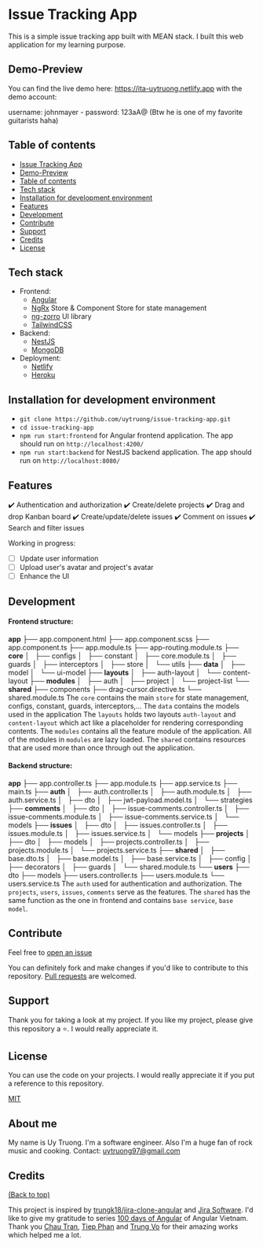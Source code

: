 # Issue Tracking App

<!-- Add buttons here -->

<!-- Describe your project in brief -->
This is a simple issue tracking app built with MEAN stack. I built this web application for my learning purpose.

<!-- The project title should be self explanotory and try not to make it a mouthful. (Although exceptions exist- **awesome-readme-writing-guide-for-open-source-projects** - would have been a cool name)

Add a cover/banner image for your README. **Why?** Because it easily **grabs people's attention** and it **looks cool**(*duh!obviously!*).

The best dimensions for the banner is **1280x650px**. You could also use this for social preview of your repo.

I personally use [**Canva**](https://www.canva.com/) for creating the banner images. All the basic stuff is **free**(*you won't need the pro version in most cases*).

There are endless badges that you could use in your projects. And they do depend on the project. Some of the ones that I commonly use in every projects are given below. 

I use [**Shields IO**](https://shields.io/) for making badges. It is a simple and easy to use tool that you can use for almost all your badge cravings. -->

<!-- Some badges that you could use -->

<!-- ![GitHub release (latest by date including pre-releases)](https://img.shields.io/github/v/release/navendu-pottekkat/awesome-readme?include_prereleases)
: This badge shows the version of the current release.

![GitHub last commit](https://img.shields.io/github/last-commit/navendu-pottekkat/awesome-readme)
: I think it is self-explanatory. This gives people an idea about how the project is being maintained.

![GitHub issues](https://img.shields.io/github/issues-raw/navendu-pottekkat/awesome-readme)
: This is a dynamic badge from [**Shields IO**](https://shields.io/) that tracks issues in your project and gets updated automatically. It gives the user an idea about the issues and they can just click the badge to view the issues.

![GitHub pull requests](https://img.shields.io/github/issues-pr/navendu-pottekkat/awesome-readme)
: This is also a dynamic badge that tracks pull requests. This notifies the maintainers of the project when a new pull request comes.

![GitHub All Releases](https://img.shields.io/github/downloads/navendu-pottekkat/awesome-readme/total): If you are not like me and your project gets a lot of downloads(*I envy you*) then you should have a badge that shows the number of downloads! This lets others know how **Awesome** your project is and is worth contributing to.

![GitHub](https://img.shields.io/github/license/navendu-pottekkat/awesome-readme)
: This shows what kind of open-source license your project uses. This is good idea as it lets people know how they can use your project for themselves.

![Tweet](https://img.shields.io/twitter/url?style=flat-square&logo=twitter&url=https%3A%2F%2Fnavendu.me%2Fnsfw-filter%2Findex.html): This is not essential but it is a cool way to let others know about your project! Clicking this button automatically opens twitter and writes a tweet about your project and link to it. All the user has to do is to click tweet. Isn't that neat? -->

## Demo-Preview
You can find the live demo here: https://ita-uytruong.netlify.app with the demo account:

username: johnmayer - password: 123aA@ (Btw he is one of my favorite guitarists haha)
<!-- Add a demo for your project -->

<!-- After you have written about your project, it is a good idea to have a demo/preview(**video/gif/screenshots** are good options) of your project so that people can know what to expect in your project. You could also add the demo in the previous section with the product description.

Here is a random GIF as a placeholder.

![Random GIF](https://media.giphy.com/media/ZVik7pBtu9dNS/giphy.gif) -->

## Table of contents

<!-- After you have introduced your project, it is a good idea to add a **Table of contents** or **TOC** as **cool** people say it. This would make it easier for people to navigate through your README and find exactly what they are looking for.

Here is a sample TOC(*wow! such cool!*) that is actually the TOC for this README. -->

- [Issue Tracking App](#issue-tracking-app)
- [Demo-Preview](#demo-preview)
- [Table of contents](#table-of-contents)
- [Tech stack](#tech-stack)
- [Installation for development environment](#installation-for-development-environment)
- [Features](#features)
- [Development](#development)
- [Contribute](#contribute)
- [Support](#support)
- [Credits](#credits)
- [License](#license)

## Tech stack

- Frontend:
    - [Angular][angular]
    - [NgRx][ngrx] Store & Component Store for state management
    - [ng-zorro][ng-zorro] UI library
    - [TailwindCSS][tailwindcss]
- Backend:
    - [NestJS][nestjs]
    - [MongoDB][mongodb]
- Deployment:
    - [Netlify][netlify]
    - [Heroku][heroku]

[angular]: https://angular.io/
[ngrx]: https://ngrx.io/
[ng-zorro]: https://ng.ant.design/docs/introduce/en
[tailwindcss]: https://tailwindcss.com/
[nestjs]: https://nestjs.com/
[mongodb]: https://www.mongodb.com/
[netlify]: https://www.netlify.com/
[heroku]: https://www.heroku.com/

## Installation for development environment

- `git clone https://github.com/uytruong/issue-tracking-app.git`
- `cd issue-tracking-app`
- `npm run start:frontend` for Angular frontend application. The app should run on `http://localhost:4200/`
- `npm run start:backend` for NestJS backend application. The app should run on `http://localhost:8080/`


<!-- *You might have noticed the **Back to top** button(if not, please notice, it's right there!). This is a good idea because it makes your README **easy to navigate.*** 

The first one should be how to install(how to generally use your project or set-up for editing in their machine).

This should give the users a concrete idea with instructions on how they can use your project repo with all the steps.

Following this steps, **they should be able to run this in their device.**

A method I use is after completing the README, I go through the instructions from scratch and check if it is working. -->

<!-- Here is a sample instruction:

To use this project, first clone the repo on your device using the command below:

```git init```

```git clone https://github.com/navendu-pottekkat/nsfw-filter.git``` -->

## Features

:heavy_check_mark: Authentication and authorization
:heavy_check_mark: Create/delete projects
:heavy_check_mark: Drag and drop Kanban board
:heavy_check_mark: Create/update/delete issues
:heavy_check_mark: Comment on issues
:heavy_check_mark: Search and filter issues

Working in progress:
- [ ] Update user information
- [ ] Upload user's avatar and project's avatar
- [ ] Enhance the UI

<!-- This is optional and it is used to give the user info on how to use the project after installation. This could be added in the Installation section also. -->

## Development

#### Frontend structure:
**app**
├── app.component.html
├── app.component.scss
├── app.component.ts
├── app.module.ts
├── app-routing.module.ts
├── **core**
│   ├── configs
│   ├── constant
│   ├── core.module.ts
│   ├── guards
│   ├── interceptors
│   ├── store
│   └── utils
├── **data**
│   ├── model
│   └── ui-model
├── **layouts**
│   ├── auth-layout
│   └── content-layout
├── **modules**
│   ├── auth
│   ├── project
│   └── project-list
└── **shared**
    ├── components
    ├── drag-cursor.directive.ts
    └── shared.module.ts
The `core` contains the main `store` for state management, configs, constant, guards, interceptors,...
The `data` contains the models used in the application
The `layouts` holds two layouts `auth-layout` and `content-layout` which act like a placeholder for rendering corresponding contents.
The `modules` contains all the feature module of the application. All of the modules in `modules` are lazy loaded.
The `shared` contains resources that are used more than once through out the application.

#### Backend structure:
**app**
├── app.controller.ts
├── app.module.ts
├── app.service.ts
├── main.ts
├── **auth**
│   ├── auth.controller.ts
│   ├── auth.module.ts
│   ├── auth.service.ts
│   ├── dto
│   ├── jwt-payload.model.ts
│   └── strategies
├── **comments**
│   ├── dto
│   ├── issue-comments.controller.ts
│   ├── issue-comments.module.ts
│   ├── issue-comments.service.ts
│   └── models
├── **issues**
│   ├── dto
│   ├── issues.controller.ts
│   ├── issues.module.ts
│   ├── issues.service.ts
│   └── models
├── **projects**
│   ├── dto
│   ├── models
│   ├── projects.controller.ts
│   ├── projects.module.ts
│   └── projects.service.ts
├── **shared**
│   ├── base.dto.ts
│   ├── base.model.ts
│   ├── base.service.ts
│   ├── config
│   ├── decorators
│   ├── guards
│   └── shared.module.ts
└── **users**
    ├── dto
    ├── models
    ├── users.controller.ts
    ├── users.module.ts
    └── users.service.ts
The `auth` used for authentication and authorization.
The `projects`, `users`, `issues`, `comments` serve as the features.
The `shared` has the same function as the one in frontend and contains `base service`, `base model`.
<!-- This is the place where you give instructions to developers on how to modify the code.

You could give **instructions in depth** of **how the code works** and how everything is put together.

You could also give specific instructions to how they can setup their development environment.

Ideally, you should keep the README simple. If you need to add more complex explanations, use a wiki. Check out [this wiki](https://github.com/navendu-pottekkat/nsfw-filter/wiki) for inspiration. -->

## Contribute
Feel free to [open an issue][issues] 

You can definitely fork and make changes if you'd like to contribute to this repository. [Pull requests][pulls] are welcomed.

[issues]: https://github.com/uytruong/issue-tracking-app/issues/new
[pulls]: https://github.com/uytruong/issue-tracking-app/pulls

## Support
Thank you for taking a look at my project.
If you like my project, please give this repository a ⭐. I would really appreciate it. 
## License

<!-- Adding the license to README is a good practice so that people can easily refer to it.

Make sure you have added a LICENSE file in your project folder. **Shortcut:** Click add new file in your root of your repo in GitHub > Set file name to LICENSE > GitHub shows LICENSE templates > Choose the one that best suits your project!

I personally add the name of the license and provide a link to it like below. -->

You can use the code on your projects. I would really appreciate it if you put a reference to this repository.

[MIT](https://opensource.org/licenses/MIT)


## About me
My name is Uy Truong. I'm a software engineer. Also I'm a huge fan of rock music and cooking.
Contact: uytruong97@gmail.com
## Credits
[(Back to top)](#table-of-contents)

This project is inspired by [trungk18/jira-clone-angular][angular-jira-clone] and [Jira Software][jira].
I'd like to give my gratitude to series [100 days of Angular][100-days-angular] of Angular Vietnam.
Thank you [Chau Tran][chau], [Tiep Phan][tiep] and [Trung Vo][trung] for their amazing works which helped me a lot.

[chau]: https://github.com/nartc
[tiep]: https://github.com/tieppt
[trung]: https://github.com/trungk18
[angular-jira-clone]: https://github.com/trungk18/jira-clone-angular
[jira]: https://www.atlassian.com/software/jira/
[100-days-angular]: https://github.com/angular-vietnam/100-days-of-angular/

<!-- Add the footer here -->

<!-- ![Footer](https://github.com/navendu-pottekkat/awesome-readme/blob/master/fooooooter.png) -->